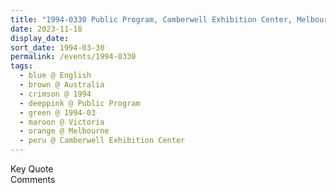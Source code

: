 ```yaml
---
title: "1994-0330 Public Program, Camberwell Exhibition Center, Melbourne, Victoria, Australia"
date: 2023-11-18
display_date: 
sort_date: 1994-03-30
permalink: /events/1994-0330
tags:
  - blue @ English
  - brown @ Australia
  - crimson @ 1994
  - deeppink @ Public Program
  - green @ 1994-03
  - maroon @ Victoria
  - orange @ Melbourne
  - peru @ Camberwell Exhibition Center
---
```


<wave-list>
  <list-title color="green" width="75">Key Quote</list-title>
  <list-item color="BlanchedAlmond"  width="200"></list-item>
  <list-item color="Lavender"></list-item>
  <list-item color="BlanchedAlmond"></list-item>
</wave-list>

<br>

<wave-list>
  <list-title color="green" width="75">Comments</list-title>
  <list-item color="BlanchedAlmond"  width="200"></list-item>
  <list-item color="Lavender"></list-item>
  <list-item color="BlanchedAlmond"></list-item>
</wave-list>